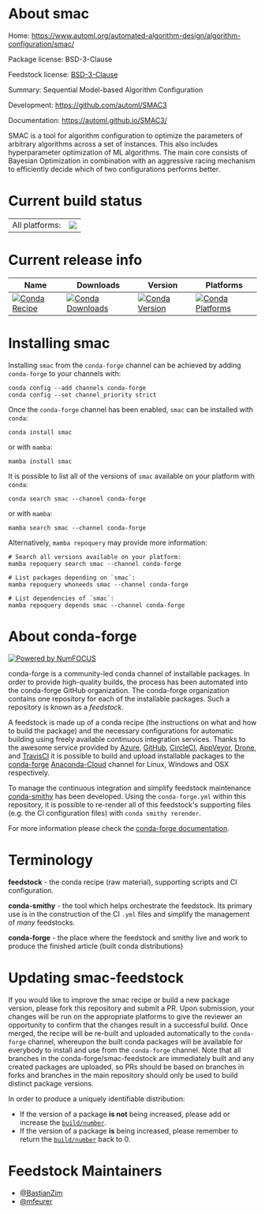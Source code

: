 About smac
==========

Home: https://www.automl.org/automated-algorithm-design/algorithm-configuration/smac/

Package license: BSD-3-Clause

Feedstock license: [BSD-3-Clause](https://github.com/conda-forge/smac-feedstock/blob/main/LICENSE.txt)

Summary: Sequential Model-based Algorithm Configuration

Development: https://github.com/automl/SMAC3

Documentation: https://automl.github.io/SMAC3/

SMAC is a tool for algorithm configuration to optimize the parameters of arbitrary
algorithms across a set of instances. This also includes hyperparameter optimization
of ML algorithms. The main core consists of Bayesian Optimization in combination
with an aggressive racing mechanism to efficiently decide which of two configurations
performs better.


Current build status
====================


<table><tr><td>All platforms:</td>
    <td>
      <a href="https://dev.azure.com/conda-forge/feedstock-builds/_build/latest?definitionId=12238&branchName=main">
        <img src="https://dev.azure.com/conda-forge/feedstock-builds/_apis/build/status/smac-feedstock?branchName=main">
      </a>
    </td>
  </tr>
</table>

Current release info
====================

| Name | Downloads | Version | Platforms |
| --- | --- | --- | --- |
| [![Conda Recipe](https://img.shields.io/badge/recipe-smac-green.svg)](https://anaconda.org/conda-forge/smac) | [![Conda Downloads](https://img.shields.io/conda/dn/conda-forge/smac.svg)](https://anaconda.org/conda-forge/smac) | [![Conda Version](https://img.shields.io/conda/vn/conda-forge/smac.svg)](https://anaconda.org/conda-forge/smac) | [![Conda Platforms](https://img.shields.io/conda/pn/conda-forge/smac.svg)](https://anaconda.org/conda-forge/smac) |

Installing smac
===============

Installing `smac` from the `conda-forge` channel can be achieved by adding `conda-forge` to your channels with:

```
conda config --add channels conda-forge
conda config --set channel_priority strict
```

Once the `conda-forge` channel has been enabled, `smac` can be installed with `conda`:

```
conda install smac
```

or with `mamba`:

```
mamba install smac
```

It is possible to list all of the versions of `smac` available on your platform with `conda`:

```
conda search smac --channel conda-forge
```

or with `mamba`:

```
mamba search smac --channel conda-forge
```

Alternatively, `mamba repoquery` may provide more information:

```
# Search all versions available on your platform:
mamba repoquery search smac --channel conda-forge

# List packages depending on `smac`:
mamba repoquery whoneeds smac --channel conda-forge

# List dependencies of `smac`:
mamba repoquery depends smac --channel conda-forge
```


About conda-forge
=================

[![Powered by
NumFOCUS](https://img.shields.io/badge/powered%20by-NumFOCUS-orange.svg?style=flat&colorA=E1523D&colorB=007D8A)](https://numfocus.org)

conda-forge is a community-led conda channel of installable packages.
In order to provide high-quality builds, the process has been automated into the
conda-forge GitHub organization. The conda-forge organization contains one repository
for each of the installable packages. Such a repository is known as a *feedstock*.

A feedstock is made up of a conda recipe (the instructions on what and how to build
the package) and the necessary configurations for automatic building using freely
available continuous integration services. Thanks to the awesome service provided by
[Azure](https://azure.microsoft.com/en-us/services/devops/), [GitHub](https://github.com/),
[CircleCI](https://circleci.com/), [AppVeyor](https://www.appveyor.com/),
[Drone](https://cloud.drone.io/welcome), and [TravisCI](https://travis-ci.com/)
it is possible to build and upload installable packages to the
[conda-forge](https://anaconda.org/conda-forge) [Anaconda-Cloud](https://anaconda.org/)
channel for Linux, Windows and OSX respectively.

To manage the continuous integration and simplify feedstock maintenance
[conda-smithy](https://github.com/conda-forge/conda-smithy) has been developed.
Using the ``conda-forge.yml`` within this repository, it is possible to re-render all of
this feedstock's supporting files (e.g. the CI configuration files) with ``conda smithy rerender``.

For more information please check the [conda-forge documentation](https://conda-forge.org/docs/).

Terminology
===========

**feedstock** - the conda recipe (raw material), supporting scripts and CI configuration.

**conda-smithy** - the tool which helps orchestrate the feedstock.
                   Its primary use is in the construction of the CI ``.yml`` files
                   and simplify the management of *many* feedstocks.

**conda-forge** - the place where the feedstock and smithy live and work to
                  produce the finished article (built conda distributions)


Updating smac-feedstock
=======================

If you would like to improve the smac recipe or build a new
package version, please fork this repository and submit a PR. Upon submission,
your changes will be run on the appropriate platforms to give the reviewer an
opportunity to confirm that the changes result in a successful build. Once
merged, the recipe will be re-built and uploaded automatically to the
`conda-forge` channel, whereupon the built conda packages will be available for
everybody to install and use from the `conda-forge` channel.
Note that all branches in the conda-forge/smac-feedstock are
immediately built and any created packages are uploaded, so PRs should be based
on branches in forks and branches in the main repository should only be used to
build distinct package versions.

In order to produce a uniquely identifiable distribution:
 * If the version of a package **is not** being increased, please add or increase
   the [``build/number``](https://docs.conda.io/projects/conda-build/en/latest/resources/define-metadata.html#build-number-and-string).
 * If the version of a package **is** being increased, please remember to return
   the [``build/number``](https://docs.conda.io/projects/conda-build/en/latest/resources/define-metadata.html#build-number-and-string)
   back to 0.

Feedstock Maintainers
=====================

* [@BastianZim](https://github.com/BastianZim/)
* [@mfeurer](https://github.com/mfeurer/)

